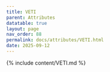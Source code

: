 ```yaml
---
title: VETI
parent: Attributes
datatable: true
layout: page
nav_order: 88
permalink: docs/attributes/VETI.html
date: 2025-09-12
---
```

{% include content/VETI.md %}
